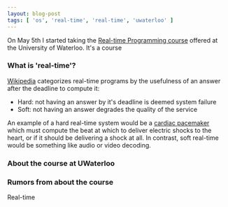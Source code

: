 ```yaml
---
layout: blog-post
tags: [ 'os', 'real-time', 'real-time', 'uwaterloo' ]
---
```


On May 5th I started taking the [Real-time Programming course][3] offered at the University of Waterloo. It's a course 


### What is 'real-time'?

[Wikipedia][1] categorizes real-time programs by the usefulness of an answer after the deadline to compute it:

* Hard: not having an answer by it's deadline is deemed system failure
* Soft: not having an answer degrades the quality of the service

An example of a hard real-time system would be a [cardiac pacemaker][4] which must compute the beat at which to deliver electric shocks to the heart, or if it should be delivering a shock at all. In contrast, soft real-time would be something like audio or video decoding.



### About the course at UWaterloo



### Rumors from about the course


Real-time 


[1]: https://en.wikipedia.org/wiki/Real-time_computing
[2]: https://en.wikipedia.org/wiki/Real-time_operating_system
[3]: https://cs.uwaterloo.ca//current/courses/course_descriptions/cDescr/CS452
[4]: https://en.wikipedia.org/wiki/Pacemaker
[11]: https://www.youtube.com/watch?v=otdHbA4GlSI